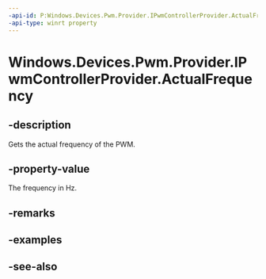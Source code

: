 ----api-id: P:Windows.Devices.Pwm.Provider.IPwmControllerProvider.ActualFrequency
-api-type: winrt property
---<!-- Property syntaxpublic double ActualFrequency { get; }--># Windows.Devices.Pwm.Provider.IPwmControllerProvider.ActualFrequency## -descriptionGets the actual frequency of the PWM.## -property-valueThe frequency in Hz.## -remarks## -examples## -see-also